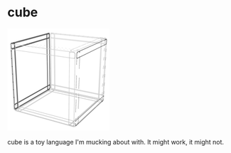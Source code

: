 # cube


![cube-logo](doc/cube-logo_invert.png)

cube is a toy language I'm mucking about with. It might work, it might not.
